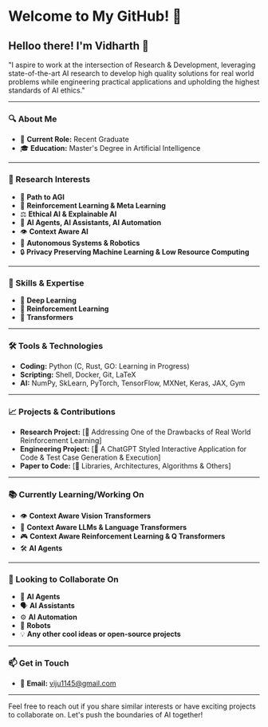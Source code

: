 # Welcome to My GitHub! 👋

## Helloo there! I'm Vidharth 🌟

"I aspire to work at the intersection of Research \& Development, leveraging state-of-the-art AI research to develop high quality solutions for real world problems while engineering practical applications and upholding the highest standards of AI ethics."

---

### 🔍 About Me
- 💼 **Current Role:** Recent Graduate
- 🎓 **Education:** Master's Degree in Artificial Intelligence

---

### 🔬 Research Interests
- 🤖 **Path to AGI**
- 🧠 **Reinforcement Learning & Meta Learning**
- ⚖️ **Ethical AI & Explainable AI**
- 👥 **AI Agents, AI Assistants, AI Automation**
- 👁️ **Context Aware AI**
- 🚀 **Autonomous Systems & Robotics**
- 🔒 **Privacy Preserving Machine Learning & Low Resource Computing**

---

### 🚀 Skills & Expertise
- 🌊 **Deep Learning**
- 🔄 **Reinforcement Learning**
- 🧩 **Transformers**

---

### 🛠️ Tools & Technologies
- **Coding:** Python (C, Rust, GO: Learning in Progress)
- **Scripting:** Shell, Docker, Git, LaTeX
- **AI:** NumPy, SkLearn, PyTorch, TensorFlow, MXNet, Keras, JAX, Gym

---

### 📈 Projects & Contributions
- **Research Project:** [🔗 Addressing One of the Drawbacks of Real World Reinforcement Learning]
- **Engineering Project:** [🔗 A ChatGPT Styled Interactive Application for Code & Test Case Generation & Execution]
- **Paper to Code:** [🔗 Libraries, Architectures, Algorithms & Others]

---

### 📚 Currently Learning/Working On
- 👁️ **Context Aware Vision Transformers**
- 📜 **Context Aware LLMs & Language Transformers**
- 🎮 **Context Aware Reinforcement Learning & Q Transformers**
- 🛠️ **AI Agents**

---

### 🤝 Looking to Collaborate On
- 🤖 **AI Agents**
- 🗣️ **AI Assistants**
- ⚙️ **AI Automation**
- 🤖 **Robots**
- 💡 **Any other cool ideas or open-source projects**

---

### 📫 Get in Touch
- 📧 **Email:** viju1145@gmail.com

---

Feel free to reach out if you share similar interests or have exciting projects to collaborate on. Let's push the boundaries of AI together!
